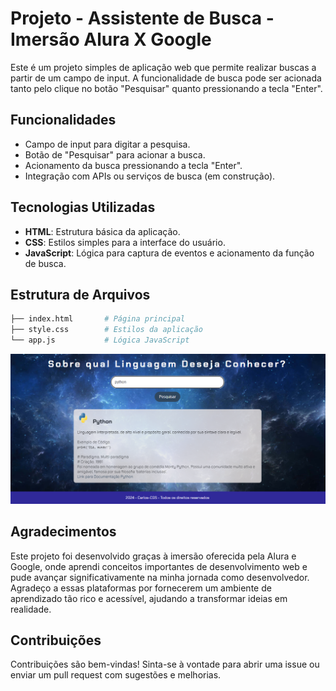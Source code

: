 # Projeto - Assistente de Busca - Imersão Alura X Google

Este é um projeto simples de aplicação web que permite realizar buscas a partir de um campo de input. A funcionalidade de busca pode ser acionada tanto pelo clique no botão "Pesquisar" quanto pressionando a tecla "Enter".

## Funcionalidades

- Campo de input para digitar a pesquisa.
- Botão de "Pesquisar" para acionar a busca.
- Acionamento da busca pressionando a tecla "Enter".
- Integração com APIs ou serviços de busca (em construção).

## Tecnologias Utilizadas

- **HTML**: Estrutura básica da aplicação.
- **CSS**: Estilos simples para a interface do usuário.
- **JavaScript**: Lógica para captura de eventos e acionamento da função de busca.

## Estrutura de Arquivos

```bash
├── index.html       # Página principal
├── style.css        # Estilos da aplicação
└── app.js           # Lógica JavaScript
```
![Texto Alternativo](img/site.png)

## Agradecimentos
Este projeto foi desenvolvido graças à imersão oferecida pela Alura e Google, onde aprendi conceitos importantes de desenvolvimento web e pude avançar significativamente na minha jornada como desenvolvedor. Agradeço a essas plataformas por fornecerem um ambiente de aprendizado tão rico e acessível, ajudando a transformar ideias em realidade.

## Contribuições
Contribuições são bem-vindas! Sinta-se à vontade para abrir uma issue ou enviar um pull request com sugestões e melhorias.
